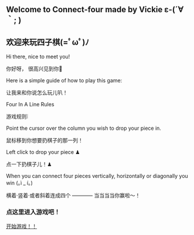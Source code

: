 ## Welcome to Connect-four made by Vickie ε-(´∀｀; )
## 欢迎来玩四子棋(=ﾟωﾟ)ﾉ

Hi there, nice to meet you!

你好呀， 很高兴见到你👋


Here is a simple guide of how to play this game:

让我来和你说怎么玩儿叭！


Four In A Line Rules

游戏规则❕

Point the cursor over the column you wish to drop your piece in.

鼠标移到你想要扔棋子的那一列！

Left click to drop your piece ♟

点一下扔棋子儿！♟

When you can connect four pieces vertically, horizontally or diagonally you win (｡ì _ í｡)

横着·竖着·或者斜着连成四个 ———— 当当当当你赢啦～！

### 点这里进入游戏吧！


[开始游戏！！](http://yuc434.github.io/connect-four/test.html)

